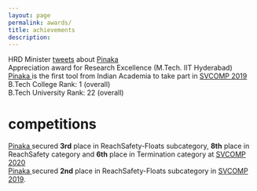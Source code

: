 ```yaml
---
layout: page
permalink: awards/
title: achievements
description:
---
```


<div class="flex-list">
 <div class="flex-container">HRD Minister <a href="https://twitter.com/DrRPNishank/status/1218154287735484416">tweets</a> about <a href="https://github.com/sbjoshi/Pinaka"> Pinaka </a></div>	
  <div class="flex-container">Appreciation award for Research Excellence (M.Tech. IIT Hyderabad) </div>
   <div class="flex-container"><a href="https://github.com/sbjoshi/Pinaka"> Pinaka </a> is the first tool from Indian Academia to take part in <a href="https://sv-comp.sosy-lab.org/2019/">SVCOMP 2019</a> </div>
  <div class="flex-container">B.Tech College Rank: 1 (overall)</div>
  <div class="flex-container">B.Tech University Rank: 22 (overall)</div>
 
</div>


# competitions

<div class="flex-list">
  <div class="flex-container"><a href="https://github.com/sbjoshi/Pinaka"> Pinaka </a> secured <strong>3rd</strong> place in ReachSafety-Floats subcategory, <strong>8th</strong> place in ReachSafety category and <strong>6th</strong> place in Termination category at  <a href="https://sv-comp.sosy-lab.org/2020/">SVCOMP 2020</a></div>
  <div class="flex-container"><a href="https://github.com/sbjoshi/Pinaka"> Pinaka </a> secured <strong>2nd</strong> place in ReachSafety-Floats subcategory in  <a href="https://sv-comp.sosy-lab.org/2019/">SVCOMP 2019</a>.</div>
</div>

<!-- 
For now, this page is assumed to be a static description of your courses. You can convert it to a collection similar to `_projects/` so that you can have a dedicated page for each course.

Organize your courses by years, topics, or universities, however you like!
 -->